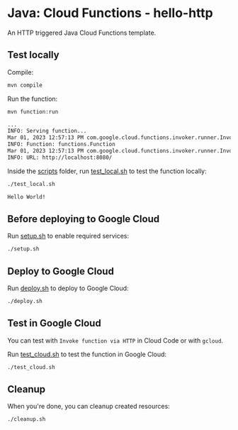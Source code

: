 # Java: Cloud Functions - hello-http

 An HTTP triggered Java Cloud Functions template.

## Test locally

Compile:

```sh
mvn compile
```

Run the function:

```sh
mvn function:run

...
INFO: Serving function...
Mar 01, 2023 12:57:13 PM com.google.cloud.functions.invoker.runner.Invoker logServerInfo
INFO: Function: functions.Function
Mar 01, 2023 12:57:13 PM com.google.cloud.functions.invoker.runner.Invoker logServerInfo
INFO: URL: http://localhost:8080/
```

Inside the [scripts](scripts) folder, run [test_local.sh](scripts/test.sh) to
test the function locally:

```sh
./test_local.sh

Hello World!
```

## Before deploying to Google Cloud

Run [setup.sh](scripts/setup.sh) to enable required services:

```sh
./setup.sh
```

## Deploy to Google Cloud

Run [deploy.sh](scripts/deploy.sh) to deploy to Google Cloud:

```sh
./deploy.sh
```

## Test in Google Cloud

You can test with `Invoke function via HTTP` in Cloud Code or with `gcloud`.

Run [test_cloud.sh](scripts/test_cloud.sh) to test the function in Google Cloud:

```sh
./test_cloud.sh
```

## Cleanup

When you're done, you can cleanup created resources:

```sh
./cleanup.sh
```
